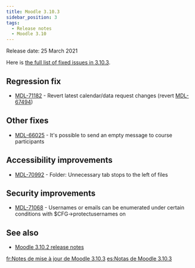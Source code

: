 ```yaml
---
title: Moodle 3.10.3
sidebar_position: 3
tags:
  - Release notes
  - Moodle 3.10
---
```


Release date: 25 March 2021

Here is [the full list of fixed issues in 3.10.3](https://tracker.moodle.org/secure/IssueNavigator!executeAdvanced.jspa?jqlQuery=project+%3D+mdl+AND+resolution+%3D+fixed+AND+fixVersion+in+%28%223.10.3%22%29+ORDER+BY+priority+DESC&runQuery=true&clear=true).

## Regression fix

- [MDL-71182](https://tracker.moodle.org/browse/MDL-71182) - Revert latest calendar/data request changes (revert [MDL-67494](https://tracker.moodle.org/browse/MDL-67494))

## Other fixes

- [MDL-66025](https://tracker.moodle.org/browse/MDL-66025) - It's possible to send an empty message to course participants

## Accessibility improvements

- [MDL-70992](https://tracker.moodle.org/browse/MDL-70992) - Folder: Unnecessary tab stops to the left of files

## Security improvements

- [MDL-71068](https://tracker.moodle.org/browse/MDL-71068) - Usernames or emails can be enumerated under certain conditions with $CFG->protectusernames on

## See also

- [Moodle 3.10.2 release notes](/general/release-notes/3.10/3.10.2)

[fr:Notes de mise à jour de Moodle 3.10.3](https://docs.moodle.org/dev/fr:Notes_de_mise_à_jour_de_Moodle_3.10.3)
[es:Notas de Moodle 3.10.3](https://docs.moodle.org/dev/es:Notas_de_Moodle_3.10.3)
